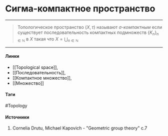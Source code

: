# Сигма-компактное пространство
***
>Топологическое пространство $(X,\tau)$ называют *$\sigma$-компактным* если существует последовательность компактных подмножеств $\{K_{n}\}_{n\in\mathbb{N}}$ в $X$ такая что $X=\bigcup_{n\in\mathbb{N}}$
***
#### Линки
- [[Topological space]],
- [[Последовательность]],
- [[Компактное множество]],
- [[Множество]]
#### Тэги
 #Topology 
#### Источники
1. Cornelia Drutu, Michael Kapovich - "Geometric group theory" c.7